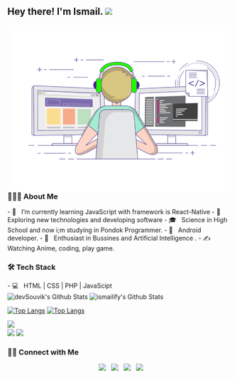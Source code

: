 <h2> Hey there! I'm Ismail. <img src="https://github.com/souvikguria98/souvikguria98/blob/master/Hi.gif" width="25"></h2>
<img align="right" alt="GIF" src="https://raw.githubusercontent.com/devSouvik/devSouvik/master/gif3.gif" width="500"/>
<h3> 👨🏻‍💻 About Me </h3>
- 🔭 &nbsp; I’m currently learning JavaScript with framework is React-Native
- 🤔 &nbsp; Exploring new technologies and developing software
- 🎓 &nbsp; Science in High School and now i;m studying in Pondok Programmer.
- 💼 &nbsp; Android developer.
- 🌱 &nbsp; Enthusiast in Bussines and Artificial Intelligence .
- ✍️ &nbsp; Watching Anime, coding, play game. 
<h3>🛠 Tech Stack</h3>
- 💻 &nbsp; HTML | CSS | PHP | JavaScipt
<!-- - 🌐 &nbsp; Android | flutter | HTML | CSS | JavaScript | Bootstrap 
- 🛢 &nbsp; MySQL | Firebase | Xampp
- 🔧 &nbsp; Android Studio | PyCharm | Visual Studio code | Eclipse | Git
- 🖥 &nbsp; Adobe Xd | Illustrator | Photoshop | OpenShot -->

<br>

<img align="center" src="https://github-readme-stats.vercel.app/api?username=devSouvik&include_all_commits=true&count_private=true&show_icons=true&line_height=20&title_color=7A7ADB&icon_color=2234AE&text_color=D3D3D3&bg_color=0,000000,130F40" alt="devSouvik's Github Stats">
<img align="center" src="https://github-readme-stats.vercel.app/api?username=ismailifyk&include_all_commits=true&count_private=true&show_icons=true&line_height=20&title_color=7A7ADB&icon_color=2234AE&text_color=D3D3D3&bg_color=0,000000,130F40" alt="ismailify's Github Stats">

</br>

[![Top Langs](https://github-readme-stats.vercel.app/api/top-langs/?username=devSouvik&layout=compact&text_color=daf7dc&bg_color=151515)](https://github.com/devSouvik/github-readme-stats)
[![Top Langs](https://github-readme-stats.vercel.app/api/top-langs/?username=ismailify&layout=compact&text_color=daf7dc&bg_color=151515)](https://github.com/ismailify/github-readme-stats)

<a href="https://wakatime.com"><img src="https://wakatime.com/share/@5400614d-78ac-4e7b-9447-62ccf2507612/2d9a62de-c84a-4f6c-8471-ef1000eba135.png" /></a>
<br>
<a href="https://wakatime.com"><img src="https://wakatime.com/share/@5400614d-78ac-4e7b-9447-62ccf2507612/f04513e4-f969-4c24-8376-f7c8b8870ba3.png" /></a>
<a href="https://wakatime.com"><img src="https://wakatime.com/share/@5400614d-78ac-4e7b-9447-62ccf2507612/f04513e4-f969-4c24-8376-f7c8b8870ba3.png" /></a>

<h3> 🤝🏻 Connect with Me </h3>

<p align="center">
&nbsp; <a href="https://twitter.com/Ismailify" target="_blank" rel="noopener noreferrer"><img src="https://img.icons8.com/plasticine/100/000000/twitter.png" width="50" /></a>  
&nbsp; <a href="https://www.instagram.com/ismailify" target="_blank" rel="noopener noreferrer"><img src="https://img.icons8.com/plasticine/100/000000/instagram-new.png" width="50" /></a>  
&nbsp; <a href="https://www.facebook.com/ismail.nuralam.12/" target="_blank" rel="noopener noreferrer"><img src="https://img.icons8.com/plasticine/100/000000/facebook.png" width="50" /></a>
&nbsp; <a href="mailto:ismailnuralam@gmail.com" target="_blank" rel="noopener noreferrer"><img src="https://img.icons8.com/plasticine/100/000000/gmail.png"  width="50" /></a>
</p>
